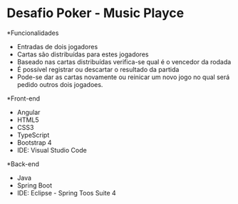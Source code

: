 # Desafio Poker - Music Playce

*Funcionalidades
- Entradas de dois jogadores
- Cartas são distribuídas para estes jogadores
- Baseado nas cartas distribuídas verifica-se qual é o vencedor da rodada
- É possível registrar ou descartar o resultado da partida
- Pode-se dar as cartas novamente ou reinicar um novo jogo no qual será pedido outros dois jogadoes.


*Front-end
- Angular
- HTML5
- CSS3
- TypeScript
- Bootstrap 4
- IDE: Visual Studio Code

*Back-end
- Java
- Spring Boot
- IDE: Eclipse - Spring Toos Suite 4


